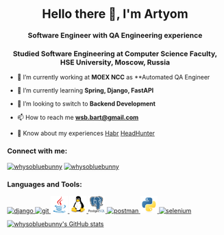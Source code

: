 <h1 align="center">Hello there 👋, I'm Artyom</h1>
<h3 align="center">Software Engineer with QA Engineering experience </h3>
<h3 align="center">Studied Software Engineering at Computer Science Faculty, HSE University, Moscow, Russia</h3>

- 🔭 I’m currently working at **MOEX NCC** as **Automated QA Engineer

- 🌱 I’m currently learning **Spring, Django, FastAPI**

- 👯 I’m looking to switch to **Backend Development**

- 📫 How to reach me **wsb.bart@gmail.com**

- 📄 Know about my experiences [Habr](https://hh.ru/resume/5198c30dff0d4cfb2b0039ed1f326e6a454f71) [HeadHunter](https://career.habr.com/whyssobluebunny)

<h3 align="left">Connect with me:</h3>
<p align="left">
<a href="https://instagram.com/whysobluebunny" target="blank"><img align="center" src="https://raw.githubusercontent.com/rahuldkjain/github-profile-readme-generator/master/src/images/icons/Social/instagram.svg" alt="whysobluebunny" height="30" width="40" /></a>
<a href="https://www.leetcode.com/whysobluebunny" target="blank"><img align="center" src="https://raw.githubusercontent.com/rahuldkjain/github-profile-readme-generator/master/src/images/icons/Social/leet-code.svg" alt="whysobluebunny" height="30" width="40" /></a>
</p>

<h3 align="left">Languages and Tools:</h3>
<p align="left"> <a href="https://www.djangoproject.com/" target="_blank" rel="noreferrer"> <img src="https://cdn.worldvectorlogo.com/logos/django.svg" alt="django" width="40" height="40"/> </a> <a href="https://git-scm.com/" target="_blank" rel="noreferrer"> <img src="https://www.vectorlogo.zone/logos/git-scm/git-scm-icon.svg" alt="git" width="40" height="40"/> </a> <a href="https://www.java.com" target="_blank" rel="noreferrer"> <img src="https://raw.githubusercontent.com/devicons/devicon/master/icons/java/java-original.svg" alt="java" width="40" height="40"/> </a> <a href="https://www.linux.org/" target="_blank" rel="noreferrer"> <img src="https://raw.githubusercontent.com/devicons/devicon/master/icons/linux/linux-original.svg" alt="linux" width="40" height="40"/> </a> <a href="https://www.postgresql.org" target="_blank" rel="noreferrer"> <img src="https://raw.githubusercontent.com/devicons/devicon/master/icons/postgresql/postgresql-original-wordmark.svg" alt="postgresql" width="40" height="40"/> </a> <a href="https://postman.com" target="_blank" rel="noreferrer"> <img src="https://www.vectorlogo.zone/logos/getpostman/getpostman-icon.svg" alt="postman" width="40" height="40"/> </a> <a href="https://www.python.org" target="_blank" rel="noreferrer"> <img src="https://raw.githubusercontent.com/devicons/devicon/master/icons/python/python-original.svg" alt="python" width="40" height="40"/> </a> <a href="https://www.selenium.dev" target="_blank" rel="noreferrer"> <img src="https://raw.githubusercontent.com/detain/svg-logos/780f25886640cef088af994181646db2f6b1a3f8/svg/selenium-logo.svg" alt="selenium" width="40" height="40"/> </a> </p>

[![whysobluebunny's GitHub stats](https://github-readme-stats.vercel.app/api?username=whysobluebunny)](https://github.com/anuraghazra/github-readme-stats)
